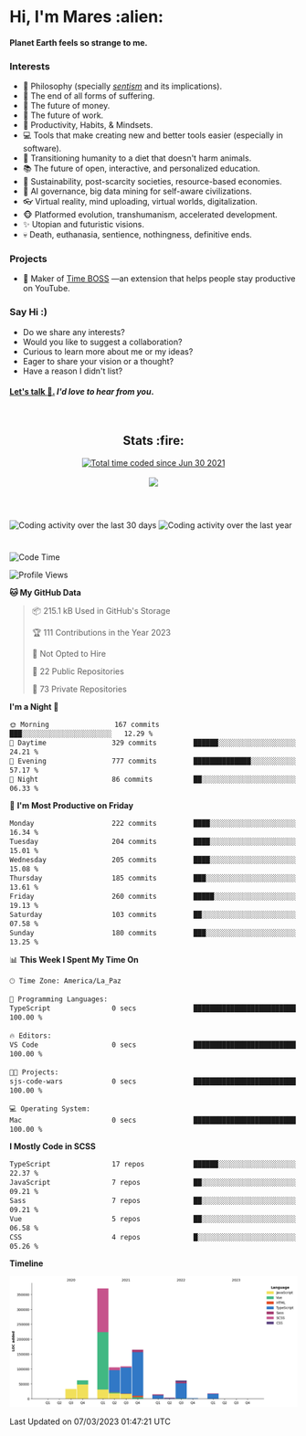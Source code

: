 <h1>Hi, I'm Mares :alien:</h1>

#### Planet Earth feels so strange to me.

### **Interests**

- 🌊 Philosophy (specially [_sentism_][sentismmedium] and its implications).
- 🎯 The end of all forms of suffering.
- 💸 The future of money.
- 💼 The future of work.
- 🧠 Productivity, Habits, & Mindsets.
- 💻 Tools that make creating new and better tools easier (especially in software).
- 🥗 Transitioning humanity to a diet that doesn't harm animals.
- 📚 The future of open, interactive, and personalized education.
- 🌱 Sustainability, post-scarcity societies, resource-based economies.
- 🤖 AI governance, big data mining for self-aware civilizations.
- 👓 Virtual reality, mind uploading, virtual worlds, digitalization.
- 🐵 Platformed evolution, transhumanism, accelerated development.
- ✨ Utopian and futuristic visions.
- 💀 Death, euthanasia, sentience, nothingness, definitive ends.


### **Projects**

<!--
- ⚡ Building [Nemesis](https://chrome.google.com/webstore/detail/nemesis-%E2%80%93-humane-design-f/blfbbifgjgikekfochleknjcopefifgo?hl=en) —an extension that neutralizes the addictive UI patterns of social media.
-->
- 💎 Maker of [Time BOSS](https://chrome.google.com/webstore/detail/time-boss/jgdbocfilggfapdpgpnidfaoiddjbiab?hl=en-US) —an extension that helps people stay productive on YouTube.


### **Say Hi :)**

- Do we share any interests?
- Would you like to suggest a collaboration?
- Curious to learn more about me or my ideas?
- Eager to share your vision or a thought?
- Have a reason I didn't list?

#### [Let's talk :wave:.](mailto:mareszhar@gmail.com) _I'd love to hear from you_.

[sentismmedium]: https://medium.com/@mareszhar/born-a-prisoner-a-reflection-about-life-its-struggles-and-a-plan-to-escape-d8566ce9b026

<br>

<h2 align="center">Stats :fire:</h2>

<div align="center">
  <a href="https://wakatime.com/@cfdc0e0d-4860-4b62-9ff0-cb659185525e">
    <img src="https://wakatime.com/badge/user/cfdc0e0d-4860-4b62-9ff0-cb659185525e.svg" alt="Total time coded since Jun 30 2021" />
  </a>
</div>

<br>

<!-- 
Add or remove this: 
&dates=B1AAB3FF 
...or this...
&date_format=M%20j%5B%2C%20Y%5D
from the *streak stats URL below* if they get bugged and aren't updating: 
-->

<div align="center">
  <img src="https://github-readme-streak-stats.herokuapp.com?user=mareszhar&theme=black-ice&hide_border=true&stroke=FFFFFF15&ring=DF8FFE&fire=DF8FFE&currStreakLabel=DF8FFE&background=1A232A&currStreakNum=86FFAB&dates=B1AAB3FF&date_format=M%20j%5B%2C%20Y%5D">
</div>

<br>

<h1></h1>

<img src="https://wakatime.com/share/@mares/5df0ff02-9c79-41b4-b540-51dc9c65a57b.svg" alt="Coding activity over the last 30 days" />
<img src="https://wakatime.com/share/@mares/ea89ba71-f374-40af-930c-e0655909fe37.svg" alt="Coding activity over the last year" />

<h1></h1>

<!--START_SECTION:waka-->
![Code Time](http://img.shields.io/badge/Code%20Time-636%20hrs%2049%20mins-blue)

![Profile Views](http://img.shields.io/badge/Profile%20Views-1-blue)

**🐱 My GitHub Data** 

> 📦 215.1 kB Used in GitHub's Storage 
 > 
> 🏆 111 Contributions in the Year 2023
 > 
> 🚫 Not Opted to Hire
 > 
> 📜 22 Public Repositories 
 > 
> 🔑 73 Private Repositories 
 > 
**I'm a Night 🦉** 

```text
🌞 Morning                167 commits         ███░░░░░░░░░░░░░░░░░░░░░░   12.29 % 
🌆 Daytime                329 commits         ██████░░░░░░░░░░░░░░░░░░░   24.21 % 
🌃 Evening                777 commits         ██████████████░░░░░░░░░░░   57.17 % 
🌙 Night                  86 commits          ██░░░░░░░░░░░░░░░░░░░░░░░   06.33 % 
```
📅 **I'm Most Productive on Friday** 

```text
Monday                   222 commits         ████░░░░░░░░░░░░░░░░░░░░░   16.34 % 
Tuesday                  204 commits         ████░░░░░░░░░░░░░░░░░░░░░   15.01 % 
Wednesday                205 commits         ████░░░░░░░░░░░░░░░░░░░░░   15.08 % 
Thursday                 185 commits         ███░░░░░░░░░░░░░░░░░░░░░░   13.61 % 
Friday                   260 commits         █████░░░░░░░░░░░░░░░░░░░░   19.13 % 
Saturday                 103 commits         ██░░░░░░░░░░░░░░░░░░░░░░░   07.58 % 
Sunday                   180 commits         ███░░░░░░░░░░░░░░░░░░░░░░   13.25 % 
```


📊 **This Week I Spent My Time On** 

```text
🕑︎ Time Zone: America/La_Paz

💬 Programming Languages: 
TypeScript               0 secs              █████████████████████████   100.00 % 

🔥 Editors: 
VS Code                  0 secs              █████████████████████████   100.00 % 

🐱‍💻 Projects: 
sjs-code-wars            0 secs              █████████████████████████   100.00 % 

💻 Operating System: 
Mac                      0 secs              █████████████████████████   100.00 % 
```

**I Mostly Code in SCSS** 

```text
TypeScript               17 repos            ██████░░░░░░░░░░░░░░░░░░░   22.37 % 
JavaScript               7 repos             ██░░░░░░░░░░░░░░░░░░░░░░░   09.21 % 
Sass                     7 repos             ██░░░░░░░░░░░░░░░░░░░░░░░   09.21 % 
Vue                      5 repos             ██░░░░░░░░░░░░░░░░░░░░░░░   06.58 % 
CSS                      4 repos             █░░░░░░░░░░░░░░░░░░░░░░░░   05.26 % 
```



**Timeline**

![Lines of Code chart](https://raw.githubusercontent.com/mareszhar/mareszhar/main/assets/bar_graph.png)


 Last Updated on 07/03/2023 01:47:21 UTC
<!--END_SECTION:waka-->
